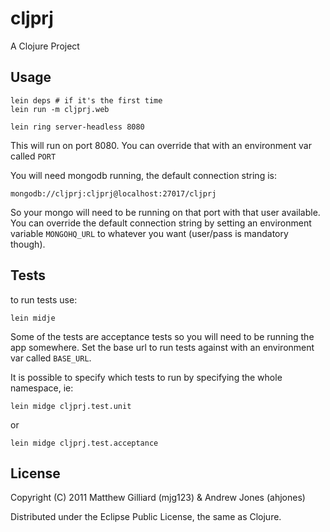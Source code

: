 # cljprj

A Clojure Project

## Usage

    lein deps # if it's the first time
    lein run -m cljprj.web

    lein ring server-headless 8080

This will run on port 8080.  You can override that with an environment var called `PORT`

You will need mongodb running, the default connection string is:

    mongodb://cljprj:cljprj@localhost:27017/cljprj

So your mongo will need to be running on that port with that user available.  You can override the default connection
string by setting an environment variable `MONGOHQ_URL` to whatever you want (user/pass is mandatory though).

## Tests

to run tests use:

    lein midje

Some of the tests are acceptance tests so you will need to be running the app somewhere.  Set the base url to run tests
against with an environment var called `BASE_URL`.

It is possible to specify which tests to run by specifying the whole namespace, ie:

    lein midge cljprj.test.unit

or

    lein midge cljprj.test.acceptance

## License

Copyright (C) 2011 Matthew Gilliard (mjg123) & Andrew Jones (ahjones)

Distributed under the Eclipse Public License, the same as Clojure.
